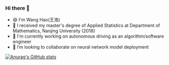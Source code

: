 ### Hi there 👋

<!--
**HaohaoNJU/HaohaoNJU** is a ✨ _special_ ✨ repository because its `README.md` (this file) appears on your GitHub profile.

Here are some ideas to get you started:

- 🔭 I’m currently working on ...
- 🌱 I’m currently learning ...
- 👯 I’m looking to collaborate on ...
- 🤔 I’m looking for help with ...
- 💬 Ask me about ...
- 📫 How to reach me: ...
- 😄 Pronouns: ...
- ⚡ Fun fact: ...
-->

- 😄 I'm Wang Hao(王浩)
- 🌱 I received my master's degree of Applied Statistics at Department of Mathematics, Nanjing University (2018)
- 🔭 I'm currently working on autonomous driving as an algorithm/software engineer
- 👯 I’m looking to collaborate on neural network model deployment

[![Anurag's GitHub stats](https://github-readme-stats.vercel.app/api?username=HaohaoNJU&theme=gotham)](https://github.com/anuraghazra/github-readme-stats)


[dark]: https://github-readme-stats.vercel.app/api?username=anuraghazra&show_icons=true&hide=contribs,prs&cache_seconds=86400&theme=dark

